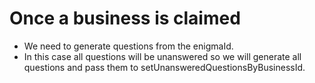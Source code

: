 # Once a business is claimed

- We need to generate questions from the enigmaId.
- In this case all questions will be unanswered so we will generate all questions and pass them to setUnansweredQuestionsByBusinessId.

